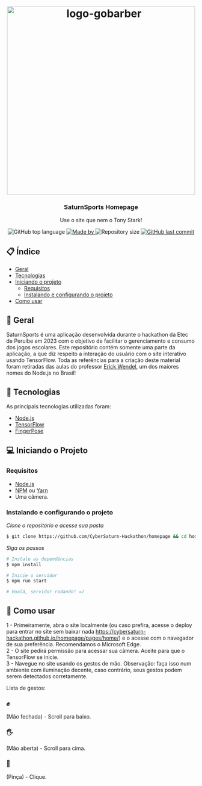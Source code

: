 <h1 align="center">
  <img alt="logo-gobarber" src="https://cybersaturn-hackathon.github.io/cybersaturn/src/assets/logo.png" width="500px">
</h1>

<h3 align="center">
  SaturnSports Homepage
</h3>

<p align="center">Use o site que nem o Tony Stark!</p>

<p align="center">
  <img alt="GitHub top language" src="https://img.shields.io/github/languages/top/CyberSaturn-Hackathon/homepage?color=darkblue">

  <a href="http://github.com/iamthepoe" target="_blank" rel="noopener noreferrer">
    <img alt="Made by" src="https://img.shields.io/badge/made%20by-CyberSaturn-darkblue">
  </a>

  <img alt="Repository size" src="https://img.shields.io/github/repo-size/CyberSaturn-Hackathon/homepage?color=darkblue">

  <a href="https://github.com/PeruibeTEC/Server/commits/main">
    <img alt="GitHub last commit" src="https://img.shields.io/github/last-commit/CyberSaturn-Hackathon/homepage?color=darkblue">
  </a>
</p>

## 📋 Índice

- [Geral](#geral)
- [Tecnologias](#tecnologias)
- [Iniciando o projeto](#iniciando-o-projeto)
  - [Requisitos](#requisitos)
  - [Instalando e configurando o projeto](#instalando-e-configurando-o-projeto)
- [Como usar](#-como-usar)

## 👀 Geral

SaturnSports é uma aplicação desenvolvida durante o hackathon da Etec de Peruíbe em 2023 com o objetivo de facilitar o gerenciamento e consumo dos jogos escolares.
Este repositório contém somente uma parte da aplicação, a que diz respeito a interação do usuário com o site interativo usando TensorFlow.
Toda as referências para a criação deste material foram retiradas das aulas do professor <a href="https://www.linkedin.com/in/erickwendel/" target="_blank">Erick Wendel</a>, um dos maiores nomes do Node.js no Brasil!

## 🚀 Tecnologias

As principais tecnologias utilizadas foram:

- [Node.js](https://nodejs.org/en/)
- [TensorFlow](https://www.tensorflow.org/?hl=pt-br)
- [FingerPose](https://github.com/andypotato/fingerpose)

## 💻 Iniciando o Projeto

### Requisitos

- [Node.js](https://nodejs.org/en/)
- [NPM](https://www.npmjs.com/) ou [Yarn](https://classic.yarnpkg.com/)
- Uma câmera.

### Instalando e configurando o projeto

*Clone o repositório e acesse sua pasta*

```bash
$ git clone https://github.com/CyberSaturn-Hackathon/homepage && cd homepage
```

*Siga os passos*

```bash
# Instale as dependências
$ npm install

# Inicie o servidor
$ npm run start

# Voalá, servidor rodando! =)
```

## 🤔 Como usar

1 - Primeiramente, abra o site localmente (ou caso prefira, acesse o deploy para entrar no site sem baixar nada https://cybersaturn-hackathon.github.io/homepage/pages/home/) e o acesse com o navegador de sua preferência. Recomendamos o Microsoft Edge.
<br>
2 - O site pedirá permissão para acessar sua câmera. Aceite para que o TensorFlow se inicie.
<br>
3 - Navegue no site usando os gestos de mão. Observação: faça isso num ambiente com iluminação decente, caso contrário, seus gestos podem serem detectados corretamente.
<br>

Lista de gestos:

<h3>✊️</h3> (Mão fechada) - Scroll para baixo.
<br>
<h3>🖐</h3> (Mão aberta) - Scroll para cima.
<br>
<h3>🤏</h3> (Pinça) - Clique.
